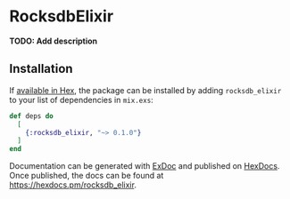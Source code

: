 # RocksdbElixir

**TODO: Add description**

## Installation

If [available in Hex](https://hex.pm/docs/publish), the package can be installed
by adding `rocksdb_elixir` to your list of dependencies in `mix.exs`:

```elixir
def deps do
  [
    {:rocksdb_elixir, "~> 0.1.0"}
  ]
end
```

Documentation can be generated with [ExDoc](https://github.com/elixir-lang/ex_doc)
and published on [HexDocs](https://hexdocs.pm). Once published, the docs can
be found at <https://hexdocs.pm/rocksdb_elixir>.

